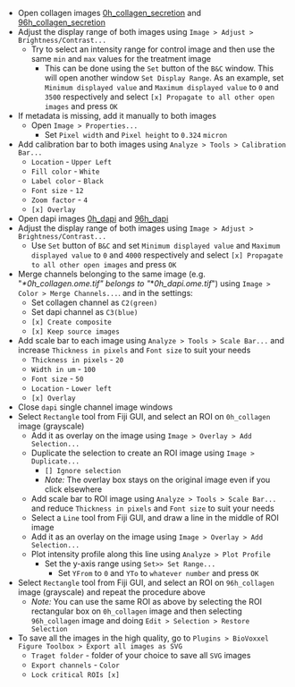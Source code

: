 - Open collagen images [0h_collagen_secretion](https://github.com/NEUBIAS/training-resources/raw/master/image_data/image_inspection_and_presentation/xy_16bit__0h_collagen.ome.tif) and [96h_collagen_secretion](https://github.com/NEUBIAS/training-resources/raw/master/image_data/image_inspection_and_presentation/xy_16bit__96h_collagen.ome.tif)
- Adjust the display range of both images using `Image > Adjust > Brightness/Contrast...`
  - Try to select an intensity range for control image and then use the same `min` and `max` values for the treatment image
    - This can be done using the `Set` button of the `B&C` window. This will open another window `Set Display Range`. As an example, set `Minimum displayed value` and `Maximum displayed value` to `0` and `3500` respectively and select `[x] Propagate to all other open images` and press `OK`
- If metadata is missing, add it manually to both images
  - Open `Image > Properties...`
    - Set `Pixel width` and `Pixel height` to `0.324` `micron`
- Add  calibration bar to both images using `Analyze > Tools > Calibration Bar...`
  - `Location` - `Upper Left`
  - `Fill color` - `White`
  - `Label color` -  `Black`
  - `Font size` - `12`
  -  `Zoom factor` - `4`
  - `[x] Overlay`
- Open dapi images [0h_dapi](https://github.com/NEUBIAS/training-resources/raw/master/image_data/image_inspection_and_presentation/xy_16bit__0h_dapi.ome.tif) and [96h_dapi](https://github.com/NEUBIAS/training-resources/raw/master/image_data/image_inspection_and_presentation/xy_16bit__96h_dapi.ome.tif)
- Adjust the display range of both images using `Image > Adjust > Brightness/Contrast...`
  - Use `Set` button of `B&C` and set `Minimum displayed value` and `Maximum displayed value` to `0` and `4000` respectively and select `[x] Propagate to all other open images` and press `OK`
- Merge channels belonging to the same image (e.g. "_*_0h_collagen.ome.tif_" belongs to "_*_0h_dapi.ome.tif_") using `Image > Color > Merge Channels...`. and in the settings:
  - Set collagen channel as `C2(green)`
  - Set dapi channel as `C3(blue)`
  - `[x] Create composite`
  - `[x] Keep source images`
- Add scale bar to each image using `Analyze > Tools > Scale Bar...` and increase `Thickness in pixels` and `Font size` to suit your needs
  - `Thickness in pixels` - `20`
  - `Width in um` - `100`
  - `Font size` - `50`
  - `Location` - `Lower left`
  - `[x] Overlay`
- Close `dapi` single channel image windows
- Select `Rectangle` tool from Fiji GUI, and select an ROI on `0h_collagen` image (grayscale)
  - Add it as overlay on the image using `Image > Overlay > Add Selection...`
  - Duplicate the selection to create an ROI image using `Image > Duplicate...`
    - `[] Ignore selection`
    - _Note:_ The overlay box stays on the original image even if you click elsewhere
  - Add scale bar to ROI image using `Analyze > Tools > Scale Bar...` and reduce `Thickness in pixels` and `Font size` to suit your needs
  - Select a `Line` tool from Fiji GUI, and draw a line in the middle of ROI image
  - Add it as an overlay on the image using `Image > Overlay > Add Selection...`
  - Plot intensity profile along this line using `Analyze > Plot Profile`
    - Set the y-axis range using `Set>> Set Range...`
      - Set `YFrom` to `0` and `YTo` to `whatever number` and press `OK`
- Select `Rectangle` tool from Fiji GUI, and select an ROI on `96h_collagen` image (grayscale) and repeat the procedure above
  - _Note:_ You can use the same ROI as above by selecting the ROI rectangular box on `0h_collagen` image and then selecting `96h_collagen` image and doing `Edit > Selection > Restore Selection`
- To save all the images in the high quality, go to `Plugins > BioVoxxel Figure Toolbox > Export all images as SVG`
  - `Traget folder` - folder of your choice to save all `SVG` images
  - `Export channels` - `Color`
  - `Lock critical ROIs [x]`  
